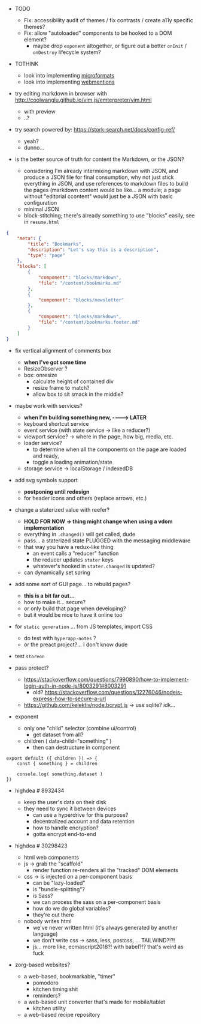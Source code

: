 * TODO
    * Fix: accessibility audit of themes / fix contrasts / create a11y specific themes?
    * Fix: allow "autoloaded" components to be hooked to a DOM element?
        * maybe drop `exponent` altogether, or figure out a better `onInit` / `onDestroy` lifecycle system?

* TOTHINK
    * look into implementing [microformats](https://microformats.io/)
    * look into implementing [webmentions](https://www.w3.org/TR/webmention/)

* try editing markdown in browser with http://coolwanglu.github.io/vim.js/emterpreter/vim.html
    - with preview
    - ..?

* try search powered by: https://stork-search.net/docs/config-ref/
    - yeah?
    - dunno...

* is the better source of truth for content the Markdown, or the JSON?
    * considering I'm already intermixing markdown with JSON, and produce a JSON file for final consumption, why not just stick everything in JSON, and use references to markdown files to build the pages (markdown content would be like... a module; a page without "editorial ccontent" would just be a JSON with basic configuration
    * minimal JSON
    * block-stitching; there's already something to use "blocks" easily, see in `resume.html`

```json
{
    "meta": {
        "title": "Bookmarks",
        "description": "Let's say this is a description",
        "type": "page"
    },
    "blocks": [
        {
            "component": "blocks/markdown",
            "file": "/content/bookmarks.md"
        },
        {
            "component": "blocks/newsletter"
        },
        {
            "component": "blocks/markdown",
            "file": "/content/bookmarks.footer.md"
        }
    ]
}
```

* fix vertical alignment of comments box
    * **when I've got some time**
    * ResizeObserver ?
    * box: onresize
        - calculate height of contained div
        - resize frame to match?
        - allow box to sit smack in the middle?

* maybe work with services?
    * **when I'm building something new, ----> LATER**
    - keyboard shortcut service
    - event service (with state service -> like a reducer?)
    - viewport service? -> where in the page, how big, media, etc.
    - loader service?
        - to determine when all the components on the page are loaded and ready,
        - toggle a loading animation/state
    - storage service -> localStorage / indexedDB

* add svg symbols support
    - **postponing until redesign**
    - for header icons and others (replace arrows, etc.)

* change a staterized value with reefer?
    - **HOLD FOR NOW -> thing might change when using a vdom implementation**
    - everything in `.changed()` will get called, dude
    - pass... a staterized state PLUGGED with the messaging middleware
    - that way you have a redux-like thing
        - an event calls a "reducer" function
        - the reducer updates `stater` keys
        - whatever's hooked in `stater.changed` is updated?
    * can dynamically set spring

* add some sort of GUI page... to rebuild pages?
    - **this is a bit far out...**
    - how to make it... secure?
    - or only build that page when developing?
    - but it would be nice to have it online too

* for `static generation` ... from JS templates, import CSS
    - do test with `hyperapp-notes` ?
    - or the preact project?... I don't know dude

* test `storeon`

* pass protect?
    - https://stackoverflow.com/questions/7990890/how-to-implement-login-auth-in-node-js/8003291#8003291
      - old? https://stackoverflow.com/questions/12276046/nodejs-express-how-to-secure-a-url
    - https://github.com/kelektiv/node.bcrypt.js -> use sqlite? idk...


* exponent
    - only one "child" selector (combine ui/control)
        - get dataset from all?
    - children ( data-child="something" )
        - then can destructure in component

```
export default ({ children }) => {
    const { something } = children

    console.log( something.dataset )
})
```

* highdea # 8932434
    - keep the user's data on their disk
    - they need to sync it between devices
        - can use a hyperdrive for this purpose?
        - decentralized account and data retention
        - how to handle encryption?
        - gotta encrypt end-to-end

* highdea # 30298423
    - html web components
    - js -> grab the "scaffold"
        - render function re-renders all the "tracked" DOM elements
    - css -> is injected on a per-component basis
        - can be "lazy-loaded"
        - is "bundle-splitting"?
        - is Sass?
        - we can process the sass on a per-component basis
        - how do we do global variables?
        - they're out there
    - nobody writes html
        - we've never written html (it's always generated by another language)
        - we don't write css -> sass, less, postcss, ... TAILWIND?!?!
        - js... more like, ecmascript2018?! with babel?!? that's weird as fuck

* zorg-based websites?
    * a web-based, bookmarkable, "timer"
        - pomodoro
        - kitchen timing shit
        - reminders?
    * a web-based unit converter that's made for mobile/tablet
        - kitchen utility
    * a web-based recipe repository

